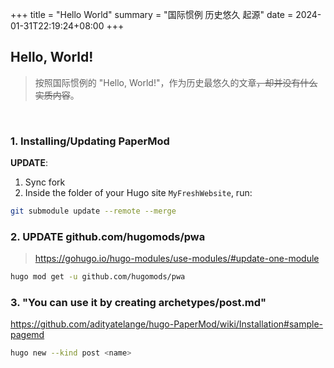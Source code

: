 +++
title = "Hello World"
summary = "国际惯例 历史悠久 起源"
date = 2024-01-31T22:19:24+08:00
+++

## Hello, World!  
> 按照国际惯例的 "Hello, World!"，作为历史最悠久的文章~~，却并没有什么实质内容~~。

<br />

### 1. Installing/Updating PaperMod  
**UPDATE**:  
1. Sync fork
2. Inside the folder of your Hugo site `MyFreshWebsite`, run:  
```bash
git submodule update --remote --merge
```  
### 2. UPDATE github.com/hugomods/pwa  
> https://gohugo.io/hugo-modules/use-modules/#update-one-module  
```bash
hugo mod get -u github.com/hugomods/pwa
```  
### 3. "You can use it by creating archetypes/post.md"
https://github.com/adityatelange/hugo-PaperMod/wiki/Installation#sample-pagemd
```bash
hugo new --kind post <name>
```